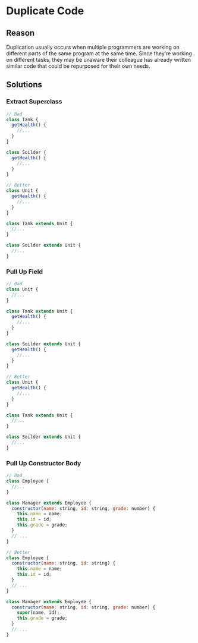 # Duplicate Code
## Reason
Duplication usually occurs when multiple programmers are working on different parts of the same program at the same time. Since they’re working on different tasks, they may be unaware their colleague has already written similar code that could be repurposed for their own needs.

## Solutions
### Extract Superclass
```js
// Bad
class Tank {
  getHealth() {
    //...
  }
}

class Soilder { 
  getHealth() {
    //...
  }
}

// Better
class Unit {
  getHealth() {
    //...
  }
}

class Tank extends Unit {
  //...
}

class Soilder extends Unit { 
  //...
}
```

### Pull Up Field
```js
// Bad
class Unit {
  //...
}

class Tank extends Unit {
  getHealth() {
    //...
  }
}

class Soilder extends Unit { 
  getHealth() {
    //...
  }
}

// Better
class Unit {
  getHealth() {
    //...
  }
}

class Tank extends Unit {
  //...
}

class Soilder extends Unit { 
  //...
}
```

### Pull Up Constructor Body
```js
// Bad
class Employee {
  //...
}

class Manager extends Employee {
  constructor(name: string, id: string, grade: number) {
    this.name = name;
    this.id = id;
    this.grade = grade;
  }
  // ...
}

// Better
class Employee {
  constructor(name: string, id: string) {
    this.name = name;
    this.id = id;
  }
  // ...
}

class Manager extends Employee {
  constructor(name: string, id: string, grade: number) {
    super(name, id);
    this.grade = grade;
  }
  // ...
}
```
